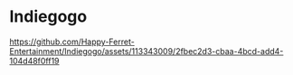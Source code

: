 # Indiegogo

https://github.com/Happy-Ferret-Entertainment/Indiegogo/assets/113343009/2fbec2d3-cbaa-4bcd-add4-104d48f0ff19

